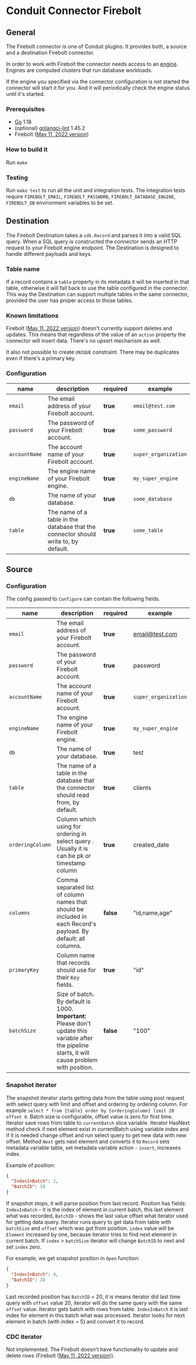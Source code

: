 # Conduit Connector Firebolt

## General

The Firebolt connector is one of Conduit plugins. It provides both, a source and a destination Firebolt connector.

In order to work with Firebolt the connector needs access to an [engine](https://docs.firebolt.io/working-with-engines/). Engines are computed clusters that run database workloads.

If the engine you specified via the connector configuration is not started the connector will start it for you. And it will periodically check the engine status until it's started.

### Prerequisites

- [Go](https://go.dev/) 1.18
- (optional) [golangci-lint](https://github.com/golangci/golangci-lint) 1.45.2
- Firebolt ([May 11, 2022 version](https://docs.firebolt.io/general-reference/release-notes-archive.html#may-11-2022))

### How to build it

Run `make`

### Testing

Run `make test` to run all the unit and integration tests. The integration tests require `FIREBOLT_EMAIL`, `FIREBOLT_PASSWORD`, `FIREBOLT_DATABASE_ENGINE`, `FIREBOLT_DB` environment variables to be set.

## Destination

The Firebolt Destination takes a `sdk.Record` and parses it into a valid SQL query. When a SQL query is constructed the connector sends an HTTP request to your Firebolt engine endpoint. The Destination is designed to handle different payloads and keys.

### Table name

If a record contains a `table` property in its metadata it will be inserted in that table, otherwise it will fall back to use the table configured in the connector. This way the Destination can support multiple tables in the same connector, provided the user has proper access to those tables.

### Known limitations

Firebolt ([May 11, 2022 version](https://docs.firebolt.io/general-reference/release-notes-archive.html#may-11-2022)) doesn't currently support deletes and updates. This means that regardless of the value of an `action` property the connector will insert data. There's no upsert mechanism as well.

It also not possible to create `UNIQUE` constraint. There may be duplicates even if there's a primary key. 

### Configuration

| name          | description                                                                         | required | example              |
| ------------- | ----------------------------------------------------------------------------------- | -------- | -------------------- |
| `email`       | The email address of your Firebolt account.                                         | **true** | `email@test.com`     |
| `password`    | The password of your Firebolt account.                                              | **true** | `some_password`      |
| `accountName` | The account name of your Firebolt account.                                          | **true** | `super_organization` |
| `engineName`  | The engine name of your Firebolt engine.                                            | **true** | `my_super_engine`    |
| `db`          | The name of your database.                                                          | **true** | `some_database`      |
| `table`       | The name of a table in the database that the connector should write to, by default. | **true** | `some_table`         |

## Source

### Configuration

The config passed to `Configure` can contain the following fields.

| name             | description                                                                                                                                            | required  | example              |
| ---------------- | ------------------------------------------------------------------------------------------------------------------------------------------------------ | --------- | -------------------- |
| `email`          | The email address of your Firebolt account.                                                                                                            | **true**  | email@test.com       |
| `password`       | The password of your Firebolt account.                                                                                                                 | **true**  | password             |
| `accountName`    | The account name of your Firebolt account.                                                                                                             | **true**  | `super_organization` |
| `engineName`     | The engine name of your Firebolt engine.                                                                                                               | **true**  | `my_super_engine`    |
| `db`             | The name of your database.                                                                                                                             | **true**  | test                 |
| `table`          | The name of a table in the database that the connector should read from, by default.                                                                   | **true**  | clients              |
| `orderingColumn` | Column which using for ordering in select query . Usually it is can be pk or timestamp column                                                          | **true**  | created_date         |
| `columns`        | Comma separated list of column names that should be included in each Record's payload. By default: all columns.                                        | **false** | "id,name,age"        |
| `primaryKey`     | Column name that records should use for their `Key` fields.                                                                                            | **true**  | "id"                 |
| `batchSize`      | Size of batch. By default is 1000. <b>Important:</b> Please don't update this variable after the pipeline starts, it will cause problem with position. | **false** | "100"                |

### Snapshot iterator

The snapshot iterator starts getting data from the table using post request with select query with limit and offset and
ordering by ordering column. For example `select * from {table} order by {orderingColumn} limit 20 offset 0`. Batch size
is configurable, offset value is zero for first time. Iterator save rows from table to `currentBatch` slice variable.
Iterator HasNext method check if next element exist in currentBatch using variable index and if it is needed change offset
and run select query to get new data with new offset. Method `Next` gets next element and converts it to `Record` sets metadata variable table,
set metadata variable action - `insert`, increases index.

Example of position:

```json
{
  "IndexInBatch": 2,
  "BatchID": 10
}
```

If snapshot stops, it will parse position from last record. Position has fields: `IndexInBatch` - it is the index of element
in current batch, this last element what was recorded, `BatchID` - shows the last value offset what iterator used for
getting data query. Iterator runs query to get data from table with `batchSize` and `offset` which was got from
position. `index` value will be `Element` increased by one, because iterator tries to find next element in current batch.
If `index` > `batchSize` iterator will change `BatchID` to next and set `index` zero.

For example, we get snapshot position in `Open` function:

```json
{
  "IndexInBatch": 4,
  "BatchID": 20
}
```

Last recorded position has `BatchID` = 20, it is means iterator did last time query with `offset` value 20, iterator will
do the same query with the same `offset` value. Iterator gets batch with rows from table. `IndexInBatch` it is last
index for element in this batch what was processed. Iterator looks for next element in batch (with index = 5) and convert
it to record.

### CDC iterator

Not implemented. The Firebolt doesn't have functionality to update and delete rows (Firebolt ([May 11, 2022 version](https://docs.firebolt.io/general-reference/release-notes-archive.html#may-11-2022))).

